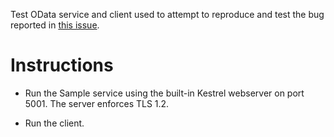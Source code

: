 Test OData service and client used to attempt to reproduce and test the bug reported in [this issue](https://github.com/OData/odata.net/issues/1565).

# Instructions

- Run the Sample service using the built-in Kestrel webserver on port 5001. The server enforces TLS 1.2.

- Run the client.